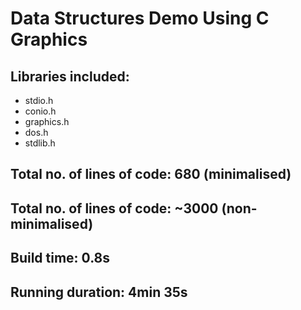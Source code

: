 # Data Structures Demo Using C Graphics
## Libraries included:
- stdio.h
- conio.h
- graphics.h
- dos.h
- stdlib.h

## Total no. of lines of code: 680 (minimalised)
## Total no. of lines of code: ~3000 (non-minimalised)
## Build time: 0.8s
## Running duration: 4min 35s
